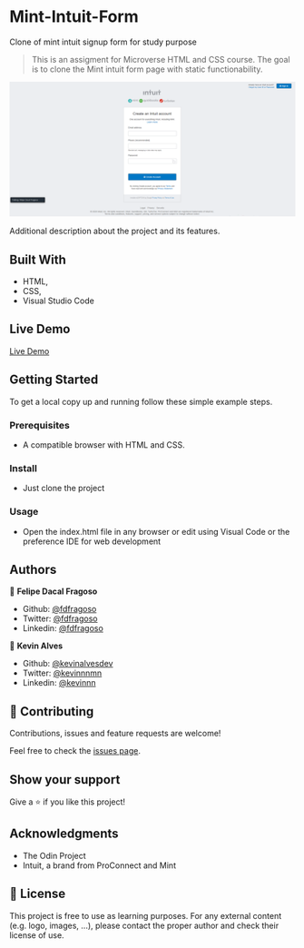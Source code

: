 # Mint-Intuit-Form
Clone of mint intuit signup form for study purpose

> This is an assigment for Microverse HTML and CSS course. The goal is to clone the Mint intuit form page with static functionability.

![screenshot](./IMG/print.png)

Additional description about the project and its features.

## Built With

- HTML,
- CSS,
- Visual Studio Code

## Live Demo

[Live Demo](https://raw.githack.com/fdfragoso/Mint-Intuit-Form/features/index.html)

## Getting Started

To get a local copy up and running follow these simple example steps.

### Prerequisites

- A compatible browser with HTML and CSS. 

### Install

- Just clone the project

### Usage

- Open the index.html file in any browser or edit using Visual Code or the preference IDE for web development


## Authors

👤 **Felipe Dacal Fragoso**

- Github: [@fdfragoso](https://github.com/fdfragoso)
- Twitter: [@fdfragoso](https://twitter.com/fdfragoso)
- Linkedin: [@fdfragoso](https://www.linkedin.com/in/fdfragoso/)

👤 **Kevin Alves**

- Github: [@kevinalvesdev](https://github.com/Kevinalvesdev)
- Twitter: [@kevinnnmn](https://twitter.com/kevinnnmn)
- Linkedin: [@kevinnn](https://www.linkedin.com/in/kevinnn/)

## 🤝 Contributing

Contributions, issues and feature requests are welcome!

Feel free to check the [issues page](https://github.com/Kevinalvesdev/youtube-clone/issues).

## Show your support

Give a ⭐️ if you like this project!

## Acknowledgments

- The Odin Project
- Intuit, a brand from ProConnect and Mint

## 📝 License

This project is free to use as learning purposes. For any external content (e.g. logo, images, ...), please contact the proper author and check their license of use.
